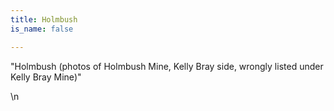 ```yaml
---
title: Holmbush
is_name: false

---
```


"Holmbush (photos of Holmbush Mine, Kelly Bray side, wrongly listed under Kelly Bray Mine)"


\n
